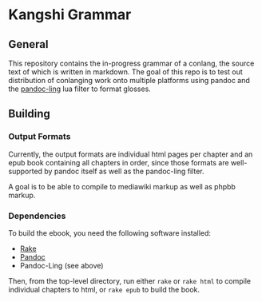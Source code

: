 # Kangshi Grammar

## General

This repository contains the in-progress grammar of a conlang, the source text
of which is written in markdown. The goal of this repo is to test out
distribution of conlanging work onto multiple platforms using pandoc and the
[pandoc-ling](https://github.com/cysouw/pandoc-ling) lua filter to format
glosses.

## Building

### Output Formats

Currently, the output formats are individual html pages per chapter and an epub
book containing all chapters in order, since those formats are well-supported by
pandoc itself as well as the pandoc-ling filter.

A goal is to be able to compile to mediawiki markup as well as phpbb markup.

### Dependencies

To build the ebook, you need the following software installed:

- [Rake](https://ruby.github.io/rake/)
- [Pandoc](https://pandoc.org/)
- Pandoc-Ling (see above)

Then, from the top-level directory, run either `rake` or `rake html` to compile
individual chapters to html, or `rake epub` to build the book.
